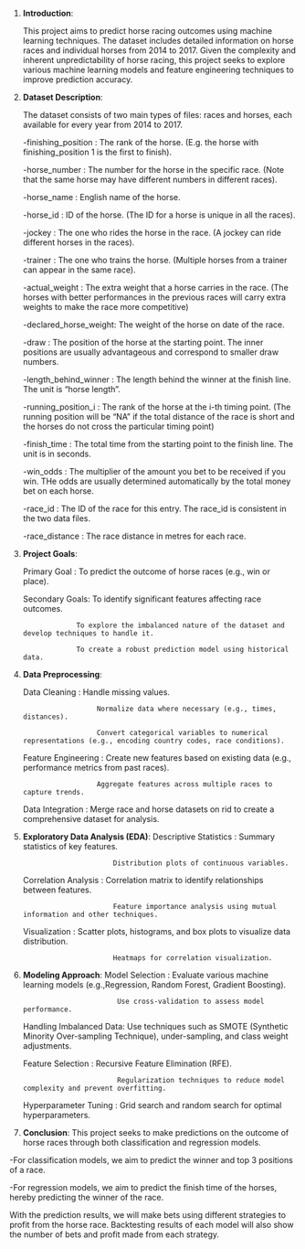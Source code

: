 1. **Introduction**:
 
   This project aims to predict horse racing outcomes using machine learning techniques. The dataset includes detailed information on horse races and individual horses from 2014 to 2017.
   Given the complexity and inherent unpredictability of horse racing, this project seeks to explore various machine learning models and feature engineering techniques to improve prediction accuracy.

2. **Dataset Description**:
   
   The dataset consists of two main types of files: races and horses, each available for every year from 2014 to 2017.

   -finishing_position   :  The rank of the horse. (E.g. the horse with finishing_position 1 is the first to finish).
  
   -horse_number         :  The number for the horse in the specific race. (Note that the same horse may have different numbers in different races).
  
   -horse_name           :  English name of the horse.
  
   -horse_id             :  ID of the horse. (The ID for a horse is unique in all the races).
  
   -jockey               :  The one who rides the horse in the race. (A jockey can ride different horses in the races).
  
   -trainer              :  The one who trains the horse. (Multiple horses from a trainer can appear in the same race).
  
   -actual_weight        :  The extra weight that a horse carries in the race. (The horses with better performances in the previous races will carry extra weights to make the race more competitive)
  
   -declared_horse_weight:  The weight of the horse on date of the race.
  
   -draw                 :  The position of the horse at the starting point. The inner positions are usually advantageous and correspond to smaller draw numbers.
  
   -length_behind_winner :  The length behind the winner at the finish line. The unit is “horse length”.
  
   -running_position_i   :  The rank of the horse at the i-th timing point. (The running position will be “NA” if the total distance of the race is short and the horses do not cross the particular timing point)
  
   -finish_time          :  The total time from the starting point to the finish line. The unit is in seconds.
  
   -win_odds             :  The multiplier of the amount you bet to be received if you win. THe odds are usually determined automatically by the total money bet on each horse.
  
   -race_id              :  The ID of the race for this entry. The race_id is consistent in the two data files.
  
   -race_distance        :  The race distance in metres for each race.

3. **Project Goals**:
   
   Primary Goal   : To predict the outcome of horse races (e.g., win or place).
   
   Secondary Goals: To identify significant features affecting race outcomes.
   
                    To explore the imbalanced nature of the dataset and develop techniques to handle it.
   
                    To create a robust prediction model using historical data.

5. **Data Preprocessing**:
   
   Data Cleaning       : Handle missing values.
   
                         Normalize data where necessary (e.g., times, distances).
   
                         Convert categorical variables to numerical representations (e.g., encoding country codes, race conditions).
   
   Feature Engineering : Create new features based on existing data (e.g., performance metrics from past races).
   
                         Aggregate features across multiple races to capture trends.
   
   Data Integration    : Merge race and horse datasets on rid to create a comprehensive dataset for analysis.

7. **Exploratory Data Analysis (EDA)**:
   Descriptive Statistics :  Summary statistics of key features.
   
                             Distribution plots of continuous variables.
   
   Correlation Analysis   :  Correlation matrix to identify relationships between features.
   
                             Feature importance analysis using mutual information and other techniques.

   Visualization          :  Scatter plots, histograms, and box plots to visualize data distribution.
   
                             Heatmaps for correlation visualization.
9. **Modeling Approach**:
   Model Selection         :  Evaluate various machine learning models (e.g.,Regression, Random Forest, Gradient Boosting).
   
                              Use cross-validation to assess model performance.
   
   Handling Imbalanced Data:  Use techniques such as SMOTE (Synthetic Minority Over-sampling Technique), under-sampling, and class weight adjustments.
   
   Feature Selection       :  Recursive Feature Elimination (RFE).
   
                              Regularization techniques to reduce model complexity and prevent overfitting.
   
   Hyperparameter Tuning   :  Grid search and random search for optimal hyperparameters.

11. **Conclusion**:
   This project seeks to make predictions on the outcome of horse races through both classification and regression models.

   -For classification models, we aim to predict the winner and top 3 positions of a race.
   
   -For regression models, we aim to predict the finish time of the horses, hereby predicting the winner of the race.
   
   With the prediction results, we will make bets using different strategies to profit from the horse race. Backtesting results of each model will also show the number of bets and profit made from each strategy.
